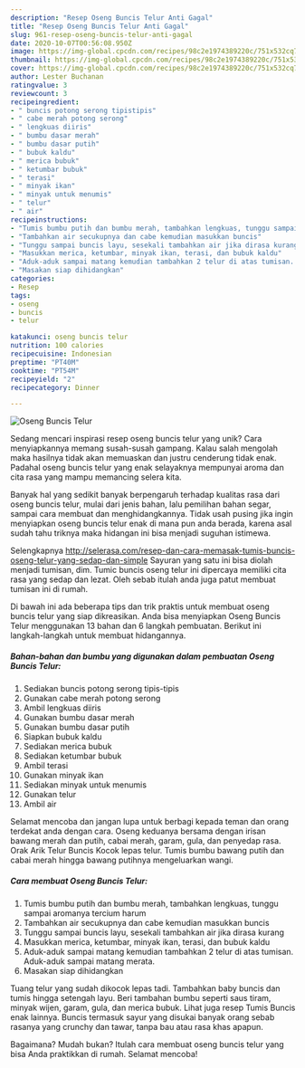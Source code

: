 ```yaml
---
description: "Resep Oseng Buncis Telur Anti Gagal"
title: "Resep Oseng Buncis Telur Anti Gagal"
slug: 961-resep-oseng-buncis-telur-anti-gagal
date: 2020-10-07T00:56:08.950Z
image: https://img-global.cpcdn.com/recipes/98c2e1974389220c/751x532cq70/oseng-buncis-telur-foto-resep-utama.jpg
thumbnail: https://img-global.cpcdn.com/recipes/98c2e1974389220c/751x532cq70/oseng-buncis-telur-foto-resep-utama.jpg
cover: https://img-global.cpcdn.com/recipes/98c2e1974389220c/751x532cq70/oseng-buncis-telur-foto-resep-utama.jpg
author: Lester Buchanan
ratingvalue: 3
reviewcount: 3
recipeingredient:
- " buncis potong serong tipistipis"
- " cabe merah potong serong"
- " lengkuas diiris"
- " bumbu dasar merah"
- " bumbu dasar putih"
- " bubuk kaldu"
- " merica bubuk"
- " ketumbar bubuk"
- " terasi"
- " minyak ikan"
- " minyak untuk menumis"
- " telur"
- " air"
recipeinstructions:
- "Tumis bumbu putih dan bumbu merah, tambahkan lengkuas, tunggu sampai aromanya tercium harum"
- "Tambahkan air secukupnya dan cabe kemudian masukkan buncis"
- "Tunggu sampai buncis layu, sesekali tambahkan air jika dirasa kurang"
- "Masukkan merica, ketumbar, minyak ikan, terasi, dan bubuk kaldu"
- "Aduk-aduk sampai matang kemudian tambahkan 2 telur di atas tumisan. Aduk-aduk sampai matang merata."
- "Masakan siap dihidangkan"
categories:
- Resep
tags:
- oseng
- buncis
- telur

katakunci: oseng buncis telur 
nutrition: 100 calories
recipecuisine: Indonesian
preptime: "PT40M"
cooktime: "PT54M"
recipeyield: "2"
recipecategory: Dinner

---
```



![Oseng Buncis Telur](https://img-global.cpcdn.com/recipes/98c2e1974389220c/751x532cq70/oseng-buncis-telur-foto-resep-utama.jpg)

Sedang mencari inspirasi resep oseng buncis telur yang unik? Cara menyiapkannya memang susah-susah gampang. Kalau salah mengolah maka hasilnya tidak akan memuaskan dan justru cenderung tidak enak. Padahal oseng buncis telur yang enak selayaknya mempunyai aroma dan cita rasa yang mampu memancing selera kita.

Banyak hal yang sedikit banyak berpengaruh terhadap kualitas rasa dari oseng buncis telur, mulai dari jenis bahan, lalu pemilihan bahan segar, sampai cara membuat dan menghidangkannya. Tidak usah pusing jika ingin menyiapkan oseng buncis telur enak di mana pun anda berada, karena asal sudah tahu triknya maka hidangan ini bisa menjadi suguhan istimewa.

Selengkapnya http://selerasa.com/resep-dan-cara-memasak-tumis-buncis-oseng-telur-yang-sedap-dan-simple Sayuran yang satu ini bisa diolah menjadi tumisan, dim. Tumic buncis oseng telur ini dipercaya memiliki cita rasa yang sedap dan lezat. Oleh sebab itulah anda juga patut membuat tumisan ini di rumah.


Di bawah ini ada beberapa tips dan trik praktis untuk membuat oseng buncis telur yang siap dikreasikan. Anda bisa menyiapkan Oseng Buncis Telur menggunakan 13 bahan dan 6 langkah pembuatan. Berikut ini langkah-langkah untuk membuat hidangannya.

<!--inarticleads1-->

##### Bahan-bahan dan bumbu yang digunakan dalam pembuatan Oseng Buncis Telur:

1. Sediakan  buncis potong serong tipis-tipis
1. Gunakan  cabe merah potong serong
1. Ambil  lengkuas diiris
1. Gunakan  bumbu dasar merah
1. Gunakan  bumbu dasar putih
1. Siapkan  bubuk kaldu
1. Sediakan  merica bubuk
1. Sediakan  ketumbar bubuk
1. Ambil  terasi
1. Gunakan  minyak ikan
1. Sediakan  minyak untuk menumis
1. Gunakan  telur
1. Ambil  air


Selamat mencoba dan jangan lupa untuk berbagi kepada teman dan orang terdekat anda dengan cara. Oseng keduanya bersama dengan irisan bawang merah dan putih, cabai merah, garam, gula, dan penyedap rasa. Orak Arik Telur Buncis Kocok lepas telur. Tumis bumbu bawang putih dan cabai merah hingga bawang putihnya mengeluarkan wangi. 

<!--inarticleads2-->

##### Cara membuat Oseng Buncis Telur:

1. Tumis bumbu putih dan bumbu merah, tambahkan lengkuas, tunggu sampai aromanya tercium harum
1. Tambahkan air secukupnya dan cabe kemudian masukkan buncis
1. Tunggu sampai buncis layu, sesekali tambahkan air jika dirasa kurang
1. Masukkan merica, ketumbar, minyak ikan, terasi, dan bubuk kaldu
1. Aduk-aduk sampai matang kemudian tambahkan 2 telur di atas tumisan. Aduk-aduk sampai matang merata.
1. Masakan siap dihidangkan


Tuang telur yang sudah dikocok lepas tadi. Tambahkan baby buncis dan tumis hingga setengah layu. Beri tambahan bumbu seperti saus tiram, minyak wijen, garam, gula, dan merica bubuk. Lihat juga resep Tumis Buncis enak lainnya. Buncis termasuk sayur yang disukai banyak orang sebab rasanya yang crunchy dan tawar, tanpa bau atau rasa khas apapun. 

Bagaimana? Mudah bukan? Itulah cara membuat oseng buncis telur yang bisa Anda praktikkan di rumah. Selamat mencoba!
